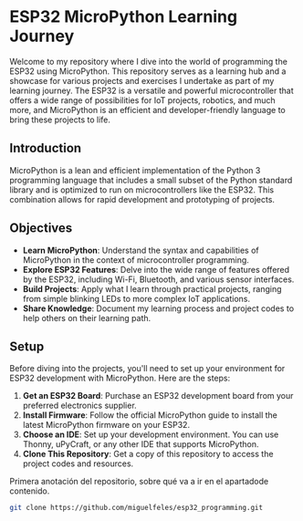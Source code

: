 
# ESP32 MicroPython Learning Journey

Welcome to my repository where I dive into the world of programming the ESP32 using MicroPython. This repository serves as a learning hub and a showcase for various projects and exercises I undertake as part of my learning journey. The ESP32 is a versatile and powerful microcontroller that offers a wide range of possibilities for IoT projects, robotics, and much more, and MicroPython is an efficient and developer-friendly language to bring these projects to life.

## Introduction

MicroPython is a lean and efficient implementation of the Python 3 programming language that includes a small subset of the Python standard library and is optimized to run on microcontrollers like the ESP32. This combination allows for rapid development and prototyping of projects.

## Objectives


- **Learn MicroPython**: Understand the syntax and capabilities of MicroPython in the context of microcontroller programming.
- **Explore ESP32 Features**: Delve into the wide range of features offered by the ESP32, including Wi-Fi, Bluetooth, and various sensor interfaces.
- **Build Projects**: Apply what I learn through practical projects, ranging from simple blinking LEDs to more complex IoT applications.
- **Share Knowledge**: Document my learning process and project codes to help others on their learning path.

## Setup

Before diving into the projects, you'll need to set up your environment for ESP32 development with MicroPython. Here are the steps:

1. **Get an ESP32 Board**: Purchase an ESP32 development board from your preferred electronics supplier.
2. **Install Firmware**: Follow the official MicroPython guide to install the latest MicroPython firmware on your ESP32.
3. **Choose an IDE**: Set up your development environment. You can use Thonny, uPyCraft, or any other IDE that supports MicroPython.
4. **Clone This Repository**: Get a copy of this repository to access the project codes and resources.

Primera anotación del repositorio, sobre qué va a ir en el apartadode contenido.
```bash
git clone https://github.com/miguelfeles/esp32_programming.git
